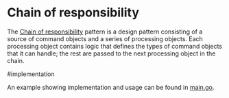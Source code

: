 # Chain of responsibility

The [Chain of responsibility](https://en.wikipedia.org/wiki/Chain-of-responsibility_pattern) pattern is a design pattern consisting of a source of command objects and a series of processing objects. Each processing object contains logic that defines the types of command objects that it can handle; the rest are passed to the next processing object in the chain.

#implementation

An example showing implementation and usage can be found in [main.go](chain_of_responsibility/main.go).
